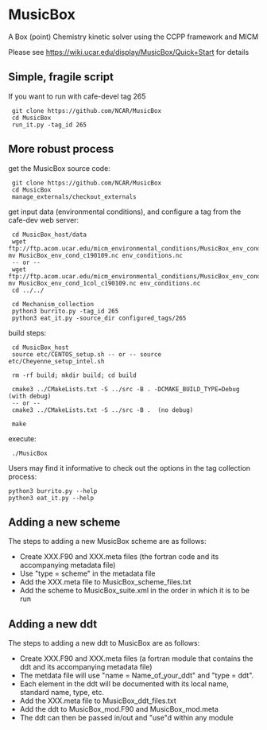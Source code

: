 # MusicBox
A Box (point) Chemistry kinetic solver using the CCPP framework and MICM

Please see https://wiki.ucar.edu/display/MusicBox/Quick+Start for details

## Simple, fragile script
If you want to run with cafe-devel tag 265
```
 git clone https://github.com/NCAR/MusicBox
 cd MusicBox
 run_it.py -tag_id 265
```

## More robust process

get the MusicBox source code:
```
 git clone https://github.com/NCAR/MusicBox
 cd MusicBox
 manage_externals/checkout_externals
```    
get input data (environmental conditions), and configure a tag from the cafe-dev web server:

```
 cd MusicBox_host/data 
 wget  ftp://ftp.acom.ucar.edu/micm_environmental_conditions/MusicBox_env_cond_c190109.nc; mv MusicBox_env_cond_c190109.nc env_conditions.nc
 -- or --
 wget  ftp://ftp.acom.ucar.edu/micm_environmental_conditions/MusicBox_env_cond_1col_c190109.nc; mv MusicBox_env_cond_1col_c190109.nc env_conditions.nc
 cd ../../

 cd Mechanism_collection
 python3 burrito.py -tag_id 265
 python3 eat_it.py -source_dir configured_tags/265
```
build steps:
```
 cd MusicBox_host
 source etc/CENTOS_setup.sh -- or -- source etc/Cheyenne_setup_intel.sh

 rm -rf build; mkdir build; cd build

 cmake3 ../CMakeLists.txt -S ../src -B . -DCMAKE_BUILD_TYPE=Debug (with debug)
 -- or --
 cmake3 ../CMakeLists.txt -S ../src -B .  (no debug)

 make
```
execute:
```
 ./MusicBox
```

Users may find it informative to check out the options in the tag collection process:
```
python3 burrito.py --help
python3 eat_it.py --help
```

## Adding a new scheme

The steps to adding a new MusicBox scheme are as follows:
* Create XXX.F90 and XXX.meta files (the fortran code and its accompanying metadata file)
* Use "type = scheme" in the metadata file
* Add the XXX.meta file to MusicBox_scheme_files.txt
* Add the scheme to MusicBox_suite.xml in the order in which it is to be run

## Adding a new ddt
The steps to adding a new ddt to MusicBox are as follows:
* Create XXX.F90 and XXX.meta files (a fortran module that contains the ddt and its accompanying metadata file)
* The metdata file will use "name = Name_of_your_ddt" and "type = ddt". 
* Each element in the ddt will be documented with its local name, standard name, type, etc.
* Add the XXX.meta file to MusicBox_ddt_files.txt
* Add the ddt to MusicBox_mod.F90 and MusicBox_mod.meta
* The ddt can then be passed in/out and "use"d within any module 
